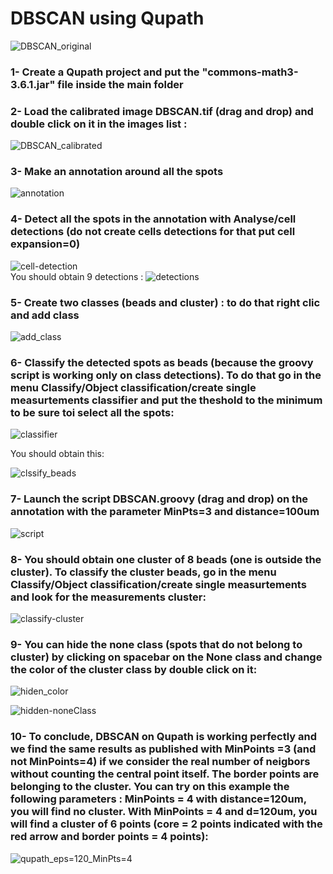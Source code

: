 # DBSCAN using Qupath
![DBSCAN_original](https://user-images.githubusercontent.com/41480459/221807462-691ec9cb-4749-4757-831f-b5a27e4f5594.jpg)

### 1- Create a Qupath project and put the "commons-math3-3.6.1.jar" file inside the main folder
### 2- Load the calibrated image DBSCAN.tif (drag and drop) and double click on it in the images list :
![DBSCAN_calibrated](https://user-images.githubusercontent.com/41480459/221814110-c531f378-4c65-4dc5-90e4-9edfded4a95c.jpg)

### 3- Make an annotation around all the spots
![annotation](https://user-images.githubusercontent.com/41480459/221815023-48e75e81-a894-48a0-82dc-0302bdc1f7fd.jpg)

### 4- Detect all the spots in the annotation with Analyse/cell detections (do not create cells detections for that put cell expansion=0) 
![cell-detection](https://user-images.githubusercontent.com/41480459/221813921-ec4f5223-b6ae-4272-934d-da2c889a9d4c.jpg)  
You should obtain 9 detections :
![detections](https://user-images.githubusercontent.com/41480459/221815892-4c27944e-c890-401c-b282-36e2bb3f8ae4.jpg)

### 5- Create two classes (beads and cluster) :  to do that right clic and add class
![add_class](https://user-images.githubusercontent.com/41480459/221811011-e6f70a95-bc7a-44b9-88b5-ce847cd01861.jpg)

### 6- Classify the detected spots as beads (because the groovy script is working only on class detections). To do that go in the menu Classify/Object classification/create single measurtements classifier and put the theshold to the minimum to be sure toi select all the spots:
![classifier](https://user-images.githubusercontent.com/41480459/221810259-54957572-417e-4a11-82a5-dbfa86b63006.jpg) 

You should obtain this:  

![clssify_beads](https://user-images.githubusercontent.com/41480459/221817329-15713c7a-efd4-477d-9199-1e8db123f983.jpg)

### 7- Launch the script DBSCAN.groovy (drag and drop) on the annotation with the parameter MinPts=3 and distance=100um
![script](https://user-images.githubusercontent.com/41480459/221812388-2bc9e235-c0a6-4ed4-ad8b-d34fdcc522be.jpg)

### 8- You should obtain one cluster of 8 beads (one is outside the cluster). To classify the cluster beads, go in the menu Classify/Object classification/create single measurtements and look for the measurements cluster:  
![classify-cluster](https://user-images.githubusercontent.com/41480459/221818430-1a6f751e-38f1-41ad-abe2-b82bd9017cc0.jpg)

### 9- You can hide the none class (spots that do not belong to cluster) by clicking on spacebar on the None class and change the color of the cluster class by double click on it: 
![hiden_color](https://user-images.githubusercontent.com/41480459/221819041-4703c11e-fed1-43cc-94d7-a0d3b3804d5a.jpg)  

![hidden-noneClass](https://user-images.githubusercontent.com/41480459/221821804-e73f68e8-c50b-4ee2-9e1d-0c1399af7f0c.jpg)

### 10- To conclude, DBSCAN on Qupath is working perfectly and we find the same results as published with MinPoints =3 (and not MinPoints=4) if we consider the real number of neigbors without counting the central point itself. The border points are belonging to the cluster. You can try on this example the following parameters : MinPoints = 4 with distance=120um, you will find no cluster. With MinPoints = 4 and d=120um, you will find a cluster of 6 points (core = 2 points indicated with the red arrow and border points = 4 points):  
![qupath_eps=120_MinPts=4](https://user-images.githubusercontent.com/41480459/221824344-0a4b88bd-7550-4ec9-97ba-d8ed6b8c13dd.jpg)


